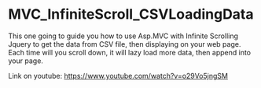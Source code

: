 # MVC_InfiniteScroll_CSVLoadingData
This one going to guide you how to use Asp.MVC with Infinite Scrolling Jquery to get the data from CSV file, then displaying on your web page. Each time will you scroll down, it will lazy load more data, then append into your page.

Link on youtube: https://www.youtube.com/watch?v=o29Vo5jngSM
